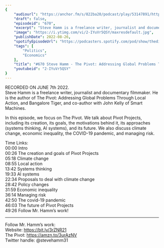 ```yaml
---
{
	"audiourl": "https://anchor.fm/s/822ba20/podcast/play/53147891/https%3A%2F%2Fd3ctxlq1ktw2nl.cloudfront.net%2Fstaging%2F2022-5-7%2Fdce0db36-f25b-b925-c644-369ba2f4a6ad.m4a",
	"draft": false,
	"episodeid": "670",
	"excerpt": "Steve Hamm is a freelance writer, journalist and documentary filmmaker. He is the author of The Pivot: Addressing Global Problems Through Local Action, and Bangalore Tiger, and co-author with John Kelly of Smart Machines.",
	"image": "https://i.ytimg.com/vi/2-IYuVr5QSY/maxresdefault.jpg",
	"publishDate": 2022-08-26,
	"spotifyEpisodeUrl": "https://podcasters.spotify.com/pod/show/thedissenter/episodes/670-Steve-Hamm---The-Pivot-Addressing-Global-Problems-Through-Local-Action-e1jkepj",
	"tags": [
		"Politics",
		"Economics"
	],
	"title": "#670 Steve Hamm - The Pivot: Addressing Global Problems Through Local Action",
	"youtubeid": "2-IYuVr5QSY"
}
---
```

RECORDED ON JUNE 7th 2022.  
Steve Hamm is a freelance writer, journalist and documentary filmmaker. He is the author of The Pivot: Addressing Global Problems Through Local Action, and Bangalore Tiger, and co-author with John Kelly of Smart Machines.

In this episode, we focus on The Pivot. We talk about Pivot Projects, including its creation, its goals, the motivations behind it, its approaches (systems thinking, AI systems), and its future. We also discuss climate change, economic inequality, the COVID-19 pandemic, and managing risk.

Time Links:  
<time>00:00</time> Intro  
<time>00:26</time> The creation and goals of Pivot Projects  
<time>05:18</time> Climate change  
<time>08:55</time> Local action  
<time>13:42</time> Systems thinking  
<time>19:33</time> AI systems  
<time>22:34</time> Proposals to deal with climate change  
<time>28:42</time> Policy changes  
<time>31:59</time> Economic inequality  
<time>36:14</time> Managing risk  
<time>42:50</time> The covid-19 pandemic  
<time>46:03</time> The future of Pivot Projects  
<time>49:26</time> Follow Mr. Hamm’s work!

---

Follow Mr. Hamm’s work:  
Website: https://bit.ly/3rZNR21  
The Pivot: https://amzn.to/3urAzNV  
Twitter handle: @stevehamm31
